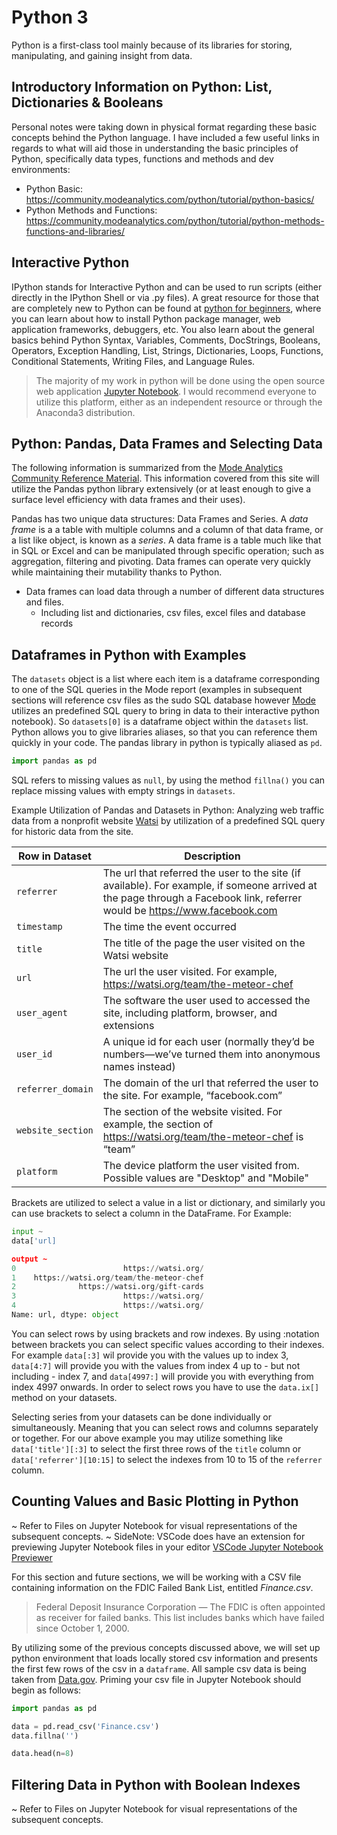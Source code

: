 # Python 3 
Python is a first-class tool mainly because of its libraries for storing, manipulating, and gaining insight from data. 


## Introductory Information on Python: List, Dictionaries & Booleans 
Personal notes were taking down in physical format regarding these basic concepts behind the Python language. I have included a few useful links in regards to what will aid those in understanding the basic principles of Python, specifically data types, functions and methods and dev environments: 
* Python Basic: https://community.modeanalytics.com/python/tutorial/python-basics/
* Python Methods and Functions: https://community.modeanalytics.com/python/tutorial/python-methods-functions-and-libraries/

## Interactive Python
IPython stands for Interactive Python and can be used to run scripts (either directly in the IPython Shell or via .py files). A great resource for those that are completely new to Python can be found at [python for beginners](http://www.pythonforbeginners.com/basics/), where you can learn about how to install Python package manager, web application frameworks, debuggers, etc. You also learn about the general basics behind Python Syntax, Variables, Comments, DocStrings, Booleans, Operators, Exception Handling, List, Strings, Dictionaries, Loops, Functions, Conditional Statements, Writing Files, and Language Rules. 

> The majority of my work in python will be done using the open source web application [Jupyter Notebook](http://jupyter.org/). I would recommend everyone to utilize this platform, either as an independent resource or through the Anaconda3 distribution. 

## Python: Pandas, Data Frames and Selecting Data 
The following information is summarized from the [Mode Analytics Community Reference Material](https://community.modeanalytics.com/python/tutorial/pandas-dataframe/). This information covered from this site will utilize the Pandas python library extensively (or at least enough to give a surface level efficiency with data frames and their uses). 

Pandas has two unique data structures: Data Frames and Series. A _data frame_ is a a table with multiple columns and a column of that data frame, or a list like object, is known as a _series_. A data frame is a table much like that in SQL or Excel and can be manipulated through specific operation; such as aggregation, filtering and pivoting. Data frames can operate very quickly while maintaining their mutability thanks to Python. 
* Data frames can load data through a number of different data structures and files. 
    * Including list and dictionaries, csv files, excel files and database records 

## Dataframes in Python with Examples 
The `datasets` object is a list where each item is a dataframe corresponding to one of the SQL queries in the Mode report (examples in subsequent sections will reference csv files as the sudo SQL database however [Mode](https://modeanalytics.com/tutorial/reports/326495548afb/python) utilizes an predefined SQL query to bring in data to their interactive python notebook). So `datasets[0]` is a dataframe object within the `datasets` list. Python allows you to give libraries aliases, so that you can reference them quickly in your code. The pandas library in python is typically aliased as `pd`. 

```python 
import pandas as pd 
```

SQL refers to missing values as `null`, by using the method `fillna()` you can replace missing values with empty strings in `datasets`. 

Example Utilization of Pandas and Datasets in Python: Analyzing web traffic data from a nonprofit website [Watsi](http://watsi.org/) by utilization of a predefined SQL query for historic data from the site. 

Row in Dataset | Description 
--- | ---
`referrer` | The url that referred the user to the site (if available). For example, if someone arrived at the page through a Facebook link, referrer would be https://www.facebook.com 
`timestamp` |  The time the event occurred
`title` | The title of the page the user visited on the Watsi website
`url` | The url the user visited. For example, https://watsi.org/team/the-meteor-chef
`user_agent` | The software the user used to accessed the site, including platform, browser, and extensions
`user_id` | A unique id for each user (normally they’d be numbers—we’ve turned them into anonymous names instead)
`referrer_domain` | The domain of the url that referred the user to the site. For example, “facebook.com”
`website_section` | The section of the website visited. For example, the section of https://watsi.org/team/the-meteor-chef is “team”
`platform` |  The device platform the user visited from. Possible values are "Desktop" and "Mobile"

Brackets are utilized to select a value in a list or dictionary, and similarly you can use brackets to select a column in the DataFrame. For Example: 

```python 
input ~ 
data['url]

output ~ 
0                        https://watsi.org/
1    https://watsi.org/team/the-meteor-chef
2              https://watsi.org/gift-cards
3                        https://watsi.org/
4                        https://watsi.org/
Name: url, dtype: object
```

You can select rows by using brackets and row indexes. By using :notation between brackets you can select specific values according to their indexes. For example `data[:3]` wil provide you with the values up to index 3, `data[4:7]` will provide you with the values from index 4 up to - but not including - index 7, and `data[4997:]` will provide you with everything from index 4997 onwards. In order to select rows you have to use the `data.ix[]` method on your datasets. 

Selecting series from your datasets can be done individually or simultaneously. Meaning that you can select rows and columns separately or together. For our above example you may utilize something like `data['title'][:3]` to select the first three rows of the `title` column or `data['referrer'][10:15]` to select the indexes from 10 to 15 of the `referrer` column. 

## Counting Values and Basic Plotting in Python 
~ Refer to Files on Jupyter Notebook for visual representations of the subsequent concepts. 
~ SideNote: VSCode does have an extension for previewing Jupyter Notebook files in your editor [VSCode Jupyter Notebook Previewer](https://marketplace.visualstudio.com/items?itemName=jithurjacob.nbpreviewer)

For this section and future sections, we will be working with a CSV file containing information on the FDIC Failed Bank List, entitled _Finance.csv_. 

> Federal Deposit Insurance Corporation — The FDIC is often appointed as receiver for failed banks. This list includes banks which have failed since October 1, 2000.

By utilizing some of the previous concepts discussed above, we will set up python environment that loads locally stored csv information and presents the first few rows of the csv in a `dataframe`. All sample csv data is being taken from [Data.gov](https://catalog.data.gov/dataset). Priming your csv file in Jupyter Notebook should begin as follows: 

```python 
import pandas as pd

data = pd.read_csv('Finance.csv')
data.fillna('')

data.head(n=8)
```

## Filtering Data in Python with Boolean Indexes 
~ Refer to Files on Jupyter Notebook for visual representations of the subsequent concepts. 


